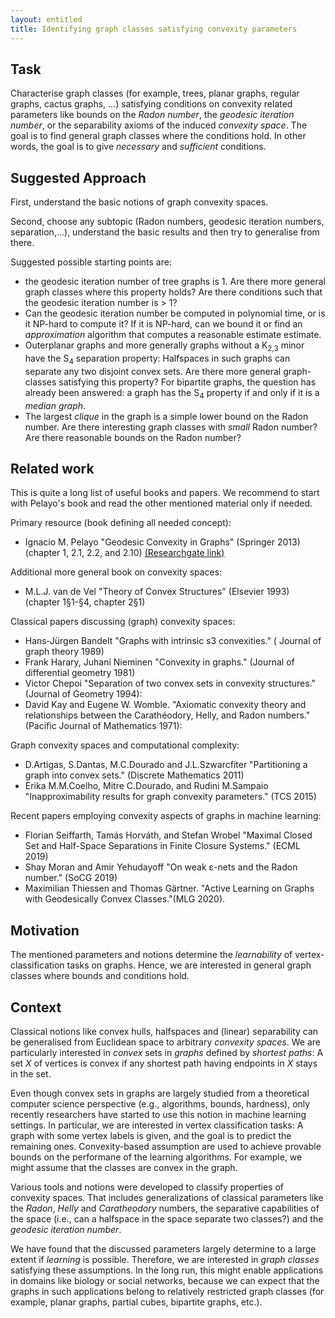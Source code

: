 ```yaml
---
layout: entitled
title: Identifying graph classes satisfying convexity parameters
---
```


## Task
Characterise graph classes (for example, trees, planar graphs, regular graphs, cactus graphs, ...) satisfying conditions on convexity related parameters like bounds on the *Radon number*, the *geodesic iteration number*, or the separability axioms of the induced *convexity space*. The goal is to find general graph classes where the conditions hold. In other words, the goal is to give *necessary* and *sufficient* conditions. 
## Suggested Approach
First, understand the basic notions of graph convexity spaces.

Second, choose any subtopic (Radon numbers, geodesic iteration numbers, separation,...), understand the basic results and then try to generalise from there.

Suggested possible starting points are:
* the geodesic iteration number of tree graphs is 1. Are there more general graph classes where this property holds? Are there conditions such that the geodesic iteration number is > 1?
* Can the geodesic iteration number be computed in polynomial time, or is it NP-hard to compute it? If it is NP-hard, can we bound it or find an *approximation* algorithm that computes a reasonable estimate estimate.
* Outerplanar graphs and more generally graphs without a K<sub>2,3</sub> minor have the S<sub>4</sub> separation property: Halfspaces in such graphs can separate any two disjoint convex sets. Are there more general graph-classes satisfying this property? For bipartite graphs, the question has already been answered: a graph has the S<sub>4</sub> property if and only if it is a *median graph*.
* The largest *clique* in the graph is a simple lower bound on the Radon number. Are there interesting graph classes with *small* Radon number? Are there reasonable bounds on the Radon number? 
## Related work
This is quite a long list of useful books and papers. We recommend to start with Pelayo's book and read the other mentioned material only if needed.

Primary resource (book defining all needed concept):
* Ignacio M. Pelayo "Geodesic Convexity in Graphs" (Springer 2013) (chapter 1, 2.1, 2.2, and 2.10) [(Researchgate link)](https://www.researchgate.net/profile/Ignacio-Pelayo/publication/299689772_Graph_Operations/links/5bf430334585150b2bc4952b/Graph-Operations.pdf)

Additional more general book on convexity spaces:
*  M.L.J. van de Vel "Theory of Convex Structures" (Elsevier 1993) (chapter 1§1-§4, chapter 2§1)

Classical papers discussing (graph) convexity spaces:
* Hans‐Jürgen Bandelt "Graphs with intrinsic s3 convexities." ( Journal of graph theory 1989)
* Frank Harary, Juhani Nieminen "Convexity in graphs." (Journal of differential geometry 1981)
* Victor Chepoi "Separation of two convex sets in convexity structures." (Journal of Geometry 1994):
* David Kay and Eugene W. Womble. "Axiomatic convexity theory and relationships between the Carathéodory, Helly, and Radon numbers." (Pacific Journal of Mathematics 1971):

Graph convexity spaces and computational complexity:
* D.Artigas, S.Dantas, M.C.Dourado and J.L.Szwarcfiter "Partitioning a graph into convex sets." (Discrete Mathematics 2011)
* Erika M.M.Coelho, Mitre C.Dourado, and Rudini M.Sampaio "Inapproximability results for graph convexity parameters." (TCS 2015)

Recent papers employing convexity aspects of graphs in machine learning:
* Florian Seiffarth, Tamás Horváth, and Stefan Wrobel "Maximal Closed Set and Half-Space Separations in Finite Closure Systems." (ECML 2019)
* Shay Moran and Amir Yehudayoff "On weak ε-nets and the Radon number." (SoCG 2019)
* Maximilian Thiessen and Thomas Gärtner. "Active Learning on Graphs with Geodesically Convex Classes."(MLG 2020).

## Motivation
The mentioned parameters and notions determine the *learnability* of vertex-classification tasks on graphs. Hence, we are interested in general graph classes where bounds and conditions hold.

## Context
Classical notions like convex hulls, halfspaces and (linear) separability can be generalised from Euclidean space to arbitrary *convexity spaces*. We are particularly interested in *convex* sets in *graphs* defined by *shortest paths*: A set *X* of vertices is convex if any shortest path having endpoints in *X* stays in the set.

Even though convex sets in graphs are largely studied from a theoretical computer science perspective (e.g., algorithms, bounds, hardness), only recently researchers have started to use this notion in machine learning settings. In particular, we are interested in vertex classification tasks: A graph with some vertex labels is given, and the goal is to predict the remaining ones. Convexity-based assumption are used to achieve provable bounds on the performane of the learning algorithms. For example, we might assume that the classes are convex in the graph. 

Various tools and notions were developed to classify properties of convexity spaces. That includes generalizations of classical parameters like the *Radon*, *Helly* and *Caratheodory* numbers, the separative capabilities of the space (i.e., can a halfspace in the space separate two classes?) and the *geodesic iteration number*. 

We have found that the discussed parameters largely determine to a large extent if *learning* is possible. Therefore, we are interested in *graph classes* satisfying these assumptions. In the long run, this might enable applications in domains like biology or social networks, because we can expect that the graphs in such applications belong to relatively restricted graph classes (for example, planar graphs, partial cubes, bipartite graphs, etc.).
